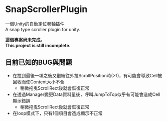 # SnapScrollerPlugin

一個Unity的自動定位卷軸插件<br>
A snap type scroller plugin for unity.

**這個專案尚未完成。<br>This project is still incomplete.**

## 目前已知的BUG與問題
* 在拉到最後一項之後又繼續往外拉ScrollPosition時(>1)，有可能會導致Cell被回收而使Content大小不合
  * 稍微拖曳ScrollRect後就會恢復正常
* 在透過Manager變更Data資料量後，呼叫JumpToTop似乎有可能會造成Cell顯示錯誤
  * 稍微拖曳ScrollRect後就會恢復正常
* 在loop模式下，只有1個項目會造成顯示不正常